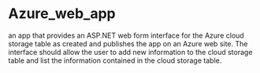 # Azure_web_app
an app that provides an ASP.NET web form interface for the Azure cloud storage table as created and publishes the app on an Azure web site. The interface should allow the user to add new information to the cloud storage table and list the information contained in the cloud storage table. 
